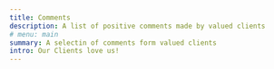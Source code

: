 ```yaml
---
title: Comments
description: A list of positive comments made by valued clients
# menu: main
summary: A selectin of comments form valued clients
intro: Our Clients love us!
---
```

